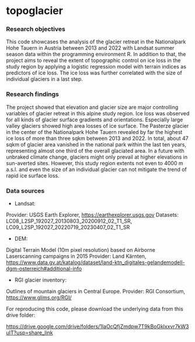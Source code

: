 # topoglacier

### Research objectives

This code showcases the analysis of the glacier retreat in the Nationalpark Hohe Tauern in Austria between 2013 and 2022 with Landsat summer season data within the programming environment R. In addition to that, the project aims to reveal the extent of topographic control on ice loss in the study region by applying a logistic regression model with terrain indices as predictors of ice loss. The ice loss was further correlated with the size of individual glaciers in a last step.

### Research findings

The project showed that elevation and glacier size are major controlling variables of glacier retreat in this alpine study region. Ice loss was observed for all kinds of glacier surface gradients and orientations. Especially large valley glaciers showed high area losses of ice surface. The Pasterze glacier in the center of the Nationalpark Hohe Tauern revealed by far the highest ice loss of more than three sqkm between 2013 and 2022. In total, about 47 sqkm of glacier area vanished in the national park within the last ten years, representing almost one third of the overall glaciated area. In a future with unbraked climate change, glaciers might only prevail at higher elevations in sun-averted sites. However, this study region extents not even to 4000 m a.s.l. and even the size of an individual glacier can not mitigate the trend of rapid ice surface loss.


### Data sources

- Landsat:

Provider: USGS Earth Explorer, https://earthexplorer.usgs.gov
Datasets: LC08_L2SP_192027_20130803_20200912_02_T1_SR, LC09_L2SP_192027_20220719_20230407_02_T1_SR

- DEM:

Digital Terrain Model (10m pixel resolution) based on Airborne Laserscanning campaigns in 2015
Provider: Land Kärnten, https://www.data.gv.at/katalog/dataset/land-ktn_digitales-gelandemodell-dgm-osterreich#additional-info

- RGI glacier inventory: 

Outlines of mountain glaciers in Central Europe.
Provider: RGI Consortium, https://www.glims.org/RGI/


For reproducing this code, please download the underlying data from this drive folder: 

https://drive.google.com/drive/folders/1IaOcQfjZmdpw7T9kBoGklxxvr7kW3uIT?usp=share_link 







